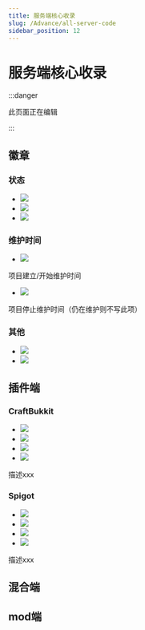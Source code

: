 ```yaml
---
title: 服务端核心收录
slug: /Advance/all-server-code
sidebar_position: 12
---
```


# 服务端核心收录

:::danger

此页面正在编辑

:::

## 徽章

### 状态

- ![](https://img.shields.io/badge/状态-积极维护-green?style=for-the-badge)
- ![](https://img.shields.io/badge/状态-不再积极维护-yellow?style=for-the-badge)
- ![](https://img.shields.io/badge/状态-停止维护-red?style=for-the-badge)

### 维护时间

- ![](https://img.shields.io/badge/开始-xxxx/xx/xx-blue?style=for-the-badge)

项目建立/开始维护时间

- ![](https://img.shields.io/badge/结束-xxxx/xx/xx-orange?style=for-the-badge)

项目停止维护时间（仍在维护则不写此项）

### 其他

- ![](https://img.shields.io/badge/GitHub-项目名称-blue?style=for-the-badge&logo=github)
- ![](https://img.shields.io/github/license/Bukkit/Bukkit?style=for-the-badge)

## 插件端

### CraftBukkit

- ![](https://img.shields.io/badge/状态-不再积极维护-yellow?style=for-the-badge)
- ![](https://img.shields.io/badge/开始-xxxx/xx/xx-blue?style=for-the-badge)
- ![](https://img.shields.io/badge/GitHub-项目名称-blue?style=for-the-badge&logo=github)
- ![](https://img.shields.io/github/license/Bukkit/Bukkit?style=for-the-badge)

描述xxx

### Spigot

- ![](https://img.shields.io/badge/状态-不再积极维护-yellow?style=for-the-badge)
- ![](https://img.shields.io/badge/开始-xxxx/xx/xx-blue?style=for-the-badge)
- ![](https://img.shields.io/badge/GitHub-项目名称-blue?style=for-the-badge&logo=github)
- ![](https://img.shields.io/github/license/Bukkit/Bukkit?style=for-the-badge)

描述xxx

## 混合端

## mod端
